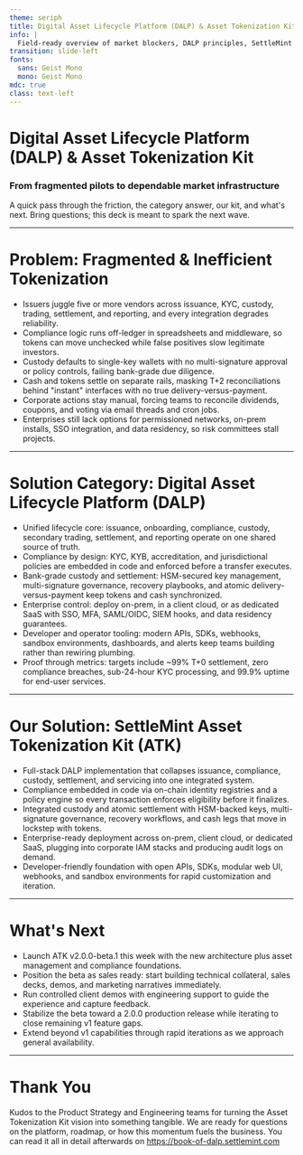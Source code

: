 ```yaml
---
theme: seriph
title: Digital Asset Lifecycle Platform (DALP) & Asset Tokenization Kit Pitch
info: |
  Field-ready overview of market blockers, DALP principles, SettleMint's Asset Tokenization Kit, and the near-term launch path.
transition: slide-left
fonts:
  sans: Geist Mono
  mono: Geist Mono
mdc: true
class: text-left
---
```


# Digital Asset Lifecycle Platform (DALP) & Asset Tokenization Kit

### From fragmented pilots to dependable market infrastructure

A quick pass through the friction, the category answer, our kit, and what's next. Bring questions; this deck is meant to spark the next wave.

---

# Problem: Fragmented & Inefficient Tokenization

- Issuers juggle five or more vendors across issuance, KYC, custody, trading, settlement, and reporting, and every integration degrades reliability.
- Compliance logic runs off-ledger in spreadsheets and middleware, so tokens can move unchecked while false positives slow legitimate investors.
- Custody defaults to single-key wallets with no multi-signature approval or policy controls, failing bank-grade due diligence.
- Cash and tokens settle on separate rails, masking T+2 reconciliations behind "instant" interfaces with no true delivery-versus-payment.
- Corporate actions stay manual, forcing teams to reconcile dividends, coupons, and voting via email threads and cron jobs.
- Enterprises still lack options for permissioned networks, on-prem installs, SSO integration, and data residency, so risk committees stall projects.

<!--
Speaker notes:
The market for tokenized real-world assets is booming--over $50B on-chain in 2024 and projected north of $500B in 2025--yet that is still tiny against the $230 trillion global asset pool. Institutions want in, regulators like the EU with MiCA are clarifying the rules, so why isn't tokenization scaling faster? Today's tech stack is a patchwork of point solutions and legacy processes that add risk, latency, reconciliation churn, and low trust. That is exactly what institutions reject.
Let's break down the pain points. Fragmentation forces issuers to string together disparate tools--issuance portals, investor onboarding, custody, exchanges, settlement workarounds, and reporting spreadsheets. Every handoff is a failure point. Governance turns into finger pointing, procurement drags, and developers spend time on plumbing instead of product experiences.
Compliance stays bolted on. Most platforms maintain off-chain whitelists or manual checks after a transfer fires, so the token never knows the rules. Edge cases sneak through while legitimate transactions get flagged. Regulators see that gap and push back because there is no ex-ante enforcement.
Custody does not pass the bank test. A single hot wallet key with no multi-signature approvals or hardware protection is unacceptable. There is no segregation of duties, no hardened recovery, and one mistake can vaporize assets.
Settlement is not atomic. Cash still clears on T+2 rails while the token leg updates instantly, leaving reconciliation and counterparty risk exposed. Interfaces may promise instant settlement, but behind the scenes teams are reconciling days later.
Post-issuance servicing is a slog. Dividends, redemptions, votes, and regulatory reports still run through spreadsheets and email. The ledger may track ownership, yet the operations are not automated or auditable in real time.
Enterprise requirements are ignored. Banks want on-prem or dedicated deployments, SSO, MFA, audit logs, and data residency. Many crypto-native stacks assume public chains and multi-tenant SaaS are fine. That assumption collapses in front of a bank's procurement or risk committee.
-->

---

# Solution Category: Digital Asset Lifecycle Platform (DALP)

- Unified lifecycle core: issuance, onboarding, compliance, custody, secondary trading, settlement, and reporting operate on one shared source of truth.
- Compliance by design: KYC, KYB, accreditation, and jurisdictional policies are embedded in code and enforced before a transfer executes.
- Bank-grade custody and settlement: HSM-secured key management, multi-signature governance, recovery playbooks, and atomic delivery-versus-payment keep tokens and cash synchronized.
- Enterprise control: deploy on-prem, in a client cloud, or as dedicated SaaS with SSO, MFA, SAML/OIDC, SIEM hooks, and data residency guarantees.
- Developer and operator tooling: modern APIs, SDKs, webhooks, sandbox environments, dashboards, and alerts keep teams building rather than rewiring plumbing.
- Proof through metrics: targets include ~99% T+0 settlement, zero compliance breaches, sub-24-hour KYC processing, and 99.9% uptime for end-user services.

<!--
Speaker notes:
Solving the entrenched problems demands a single integrated Digital Asset Lifecycle Platform instead of a patchwork. A DALP replaces the maze of vendors with one programmable control plane that keeps the ownership registry, business rules, and records aligned. That is exactly what institutional clients ask for: a single plane of control where identities and transfers are wired together and cash settles with the asset.
A DALP is not just an issuance wizard, a custody add-on, or an exchange with an API. It is lifecycle infrastructure that removes every manual handoff. To earn the name, the platform must meet non-negotiable criteria--the laws of a DALP.
Unified lifecycle core means every phase from token creation to ongoing servicing and reporting lives on one unified platform and data model. Every state change--transfer, corporate action, ownership update--remains authoritative and auditable in a single place.
Compliance by design wires identity and regulatory logic into the asset so transactions are compliant before they touch the chain. If a move violates rules, it never executes. That gives regulators and risk teams ex-ante control and evidence.
Custody plus settlement clarity elevates the stack to traditional finance standards with HSM-backed keys, multi-signature approvals, recovery procedures, and connectors into regulated custodians. Settlement must be atomic delivery-versus-payment, with connectivity to payment rails like SWIFT, SEPA, or RTGS and alignment with ISO 20022 messaging.
Enterprise control allows deployment wherever the client needs, supports white-label branding, respects SSO and MFA policies, and provides audit trails and data residency. The platform must fit enterprise IT instead of forcing enterprise teams to bend.
Developer and operator instrumentation gives builders APIs, SDKs, sandboxes, and event streams to extend the platform easily while providing dashboards and alerts so daily operations never feel like a black box.
Proof through metrics matters because clients want measurable outcomes: near-total same-day settlement, no compliance slip-ups, high first-attempt success, rapid onboarding, and enterprise-grade uptime. Those numbers prove the approach moves the needle on risk and efficiency.
-->

---

# Our Solution: SettleMint Asset Tokenization Kit (ATK)

- Full-stack DALP implementation that collapses issuance, compliance, custody, settlement, and servicing into one integrated system.
- Compliance embedded in code via on-chain identity registries and a policy engine so every transaction enforces eligibility before it finalizes.
- Integrated custody and atomic settlement with HSM-backed keys, multi-signature governance, recovery workflows, and cash legs that move in lockstep with tokens.
- Enterprise-ready deployment across on-prem, client cloud, or dedicated SaaS, plugging into corporate IAM stacks and producing audit logs on demand.
- Developer-friendly foundation with open APIs, SDKs, modular web UI, webhooks, and sandbox environments for rapid customization and iteration.

<!--
Speaker notes:
SettleMint's Asset Tokenization Kit is our production-ready DALP in a box. It translates the DALP laws into a product so an issuer no longer needs five vendors; one platform covers the entire lifecycle.
Unified core: The kit provides a live ownership registry and workflow engine. Every action--transfers, corporate actions, redemptions--updates a single source of truth in real time, eliminating scattered spreadsheets and systems.
Embedded compliance: The kit leverages the ERC-3643 standard to put compliance in the asset's DNA. An on-chain identity registry tracks approved investors and credentials. A rule engine checks whether a participant is KYC-verified and authorized for a given jurisdiction before a transaction lands on-chain. Non-compliant moves are blocked upfront, and every decision logs for audit.
Custody and settlement: We ship an institutional-grade custody module with HSM-based key management, multi-signature approvals, recovery workflows, and optional integrations with third-party custodians such as Fireblocks or Copper. Settlement is built for atomic exchange using tokenized cash, stablecoins, or escrow that keeps both legs synchronized. Connectors translate to ISO 20022 and link to SWIFT or SEPA so traditional payments stay in sync with blockchain movements.
Enterprise readiness: Clients can deploy on-prem, in their private cloud, or in an isolated SaaS instance. The kit supports SSO, MFA, role-based access, audit logging, SIEM export, and localization, so IT and risk teams feel at home.
Developer and operator tools: We provide complete APIs, SDKs, a customizable web app, and a sandbox so developers can extend the platform without waiting on our roadmap. Operators get dashboards, event monitoring, and alerting to manage governance and compliance in real time. Early users report developing about four times faster on smart contracts and eight times faster on front-end flows compared with building from scratch.
-->

---

# What's Next

- Launch ATK v2.0.0-beta.1 this week with the new architecture plus asset management and compliance foundations.
- Position the beta as sales ready: start building technical collateral, sales decks, demos, and marketing narratives immediately.
- Run controlled client demos with engineering support to guide the experience and capture feedback.
- Stabilize the beta toward a 2.0.0 production release while iterating to close remaining v1 feature gaps.
- Extend beyond v1 capabilities through rapid iterations as we approach general availability.

<!--
Speaker notes:
We are releasing ATK v2.0.0-beta.1 this week. The new architecture is live with core modules for asset lifecycle management and compliance. It does not yet mirror every v1 feature, but the foundations are solid.
Because the beta is sales ready, we should equip sales and marketing now--demos, whitepapers, case studies, and slide decks that showcase the platform's value.
Client demos will run in controlled settings with engineering present to answer technical questions and handle hiccups. These previews let us gather real feedback, generate momentum, and seed pilot engagements.
Engineering has two parallel priorities: stabilize the beta into a 2.0.0 GA release with rigorous testing and hardening, and continue adding features to reach and exceed v1 parity. The new architecture enables capabilities we could not deliver before, so iteration continues even post-GA.
-->

---

# Thank You

Kudos to the Product Strategy and Engineering teams for turning the Asset Tokenization Kit vision into something tangible. We are ready for questions on the platform, roadmap, or how this momentum fuels the business. You can read it all in detail afterwards on https://book-of-dalp.settlemint.com

<!--
Speaker notes:
Delivering a full Digital Asset Lifecycle Platform is a major achievement. Thank you to everyone across product strategy and engineering for the dedication that made the Asset Tokenization Kit real, stable, and sales ready. We appreciate the sales teams and investors joining us today. Let's open the floor to questions, concerns, or ideas we should fold into the next iterations.
-->
